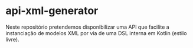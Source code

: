 # api-xml-generator
Neste repositório pretendemos disponibilizar uma API que facilite a instanciação de modelos XML por via de uma DSL interna em Kotlin (estilo livre).
